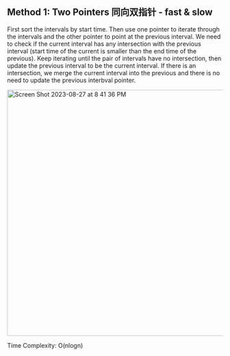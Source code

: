 ## Method 1: Two Pointers 同向双指针 - fast & slow

First sort the intervals by start time. Then use one pointer to iterate through the intervals and the other pointer to point at the previous interval. We need to check if the current interval has any intersection with the previous interval (start time of the current is smaller than the end time of the previous). Keep iterating until the pair of intervals have no intersection, then update the previous interval to be the current interval.  If there is an intersection, we merge the current interval into the previous and there is no need to update the previous interbval pointer. 

<img width="575" alt="Screen Shot 2023-08-27 at 8 41 36 PM" src="https://github.com/MaiJi97/Leetcode/assets/106039830/3f9853fc-0d72-4f07-9e5d-275def09bb4d.png">


Time Complexity: O(nlogn)

